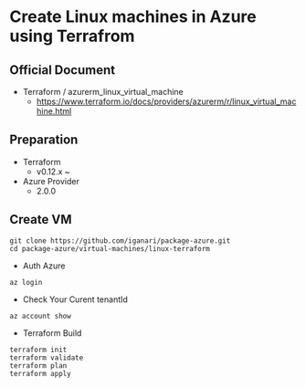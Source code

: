 # Create Linux machines in Azure using Terrafrom

## Official Document

+ Terraform / azurerm_linux_virtual_machine
  + https://www.terraform.io/docs/providers/azurerm/r/linux_virtual_machine.html

## Preparation

+ Terraform
  + v0.12.x ~
+ Azure Provider
  + 2.0.0


## Create VM

```
git clone https://github.com/iganari/package-azure.git
cd package-azure/virtual-machines/linux-terraform
```

+ Auth Azure

```
az login
```

+ Check Your Curent tenantId

```
az account show
```

+ Terraform Build

```
terraform init
terraform validate
terraform plan
terraform apply
```

